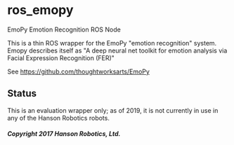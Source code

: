 # ros_emopy
EmoPy Emotion Recognition ROS Node

This is a thin ROS wrapper for the EmoPy "emotion recognition" system.
Emopy describes itself as "A deep neural net toolkit for emotion analysis 
via Facial Expression Recognition (FER)"

See https://github.com/thoughtworksarts/EmoPy

## Status
This is an evaluation wrapper only; as of 2019, it is not currently in use
in any of the Hanson Robotics robots.

##### Copyright 2017 Hanson Robotics, Ltd.
